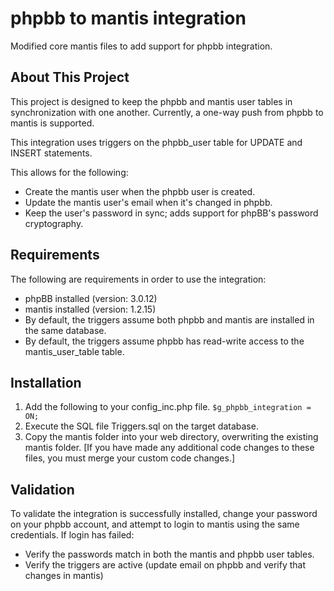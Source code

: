 phpbb to mantis integration
=============

Modified core mantis files to add support for phpbb integration.

About This Project
-----------
This project is designed to keep the phpbb and mantis user tables in synchronization with one another.
Currently, a one-way push from phpbb to mantis is supported.

This integration uses triggers on the phpbb_user table for UPDATE and INSERT statements.

This allows for the following:
  * Create the mantis user when the phpbb user is created.
  * Update the mantis user's email when it's changed in phpbb.
  * Keep the user's password in sync; adds support for phpBB's password cryptography.   
  
  
Requirements
-----------
The following are requirements in order to use the integration:
  * phpBB installed  (version: 3.0.12)
  * mantis installed (version: 1.2.15)
  * By default, the triggers assume both phpbb and mantis are installed in the same database.
  * By default, the triggers assume phpbb has read-write access to the mantis_user_table table.

Installation
-----------
1. Add the following to your config_inc.php file.
   ```$g_phpbb_integration = ON;```
2. Execute the SQL file Triggers.sql on the target database.
3. Copy the mantis folder into your web directory, overwriting the existing mantis folder.
   [If you have made any additional code changes to these files, you must merge your custom code changes.]

Validation
-----------
To validate the integration is successfully installed, change your password on your phpbb account, and attempt to login to mantis using the same credentials. 
If login has failed:
  * Verify the passwords match in both the mantis and phpbb user tables.
  * Verify the triggers are active (update email on phpbb and verify that changes in mantis)

